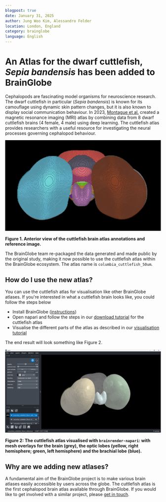 ```yaml
---
blogpost: true
date: January 31, 2025
author: Jung Woo Kim, Alessandro Felder
location: London, England
category: brainglobe
language: English
---
```


# An Atlas for the dwarf cuttlefish, _Sepia bandensis_ has been added to BrainGlobe

Cephalopods are fascinating model organisms for neuroscience research. The dwarf cuttlefish in particular (_Sepia bandensis_) is known for its camouflage using dynamic skin pattern changes, but it is also known to display social communication behaviour. In 2023, [Montague et al.](https://www.sciencedirect.com/science/article/pii/S0960982223007571) created a magnetic resonance imaging (MRI) atlas by combining data from 8 dwarf cuttlefish brains (4 female, 4 male) using deep learning. The cuttlefish atlas provides researchers with a useful resource for investigating the neural processes governing cephalopod behaviour. 

![cuttlefish brain atlas annotations](./images/cuttlefish_annotations.png)

**Figure 1. Anterior view of the cuttlefish brain atlas annotations and reference image.**

The BrainGlobe team re-packaged the data generated and made public by the original study, making it now possible to use the cuttlefish atlas within the BrainGlobe ecosystem. The atlas name is `columbia_cuttlefish_50um`.

## How do I use the new atlas?

You can use the cuttlefish atlas for visualisation like other BrainGlobe atlases. If you're interested in what a cuttlefish brain looks like, you could follow the steps below

* Install BrainGlobe ([instructions](/documentation/index))
* Open napari and follow the steps in our [download tutorial](/tutorials/manage-atlases-in-GUI.md) for the cuttlefish atlas
* Visualise the different parts of the atlas as described in our [visualisation tutorial](/tutorials/visualise-atlas-napari)

The end result will look something like Figure 2.

![cuttlefish atlas visualised in napari](./images/cuttlefish_napari.png)

**Figure 2: The cuttlefish atlas visualised with `brainrender-napari`: with mesh overlays for the brain (grey), the optic lobes (yellow, right hemisphere; green, left hemisphere) and the brachial lobe (blue).**

## Why are we adding new atlases?

A fundamental aim of the BrainGlobe project is to make various brain atlases easily accessible by users across the globe. The cuttlefish atlas is the first cephalopod brain atlas available through BrainGlobe. If you would like to get involved with a similar project, please [get in touch](/contact).
